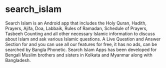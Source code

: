 # search_islam

Search Islam is an Android app that includes the Holy Quran, Hadith, Prayers, Ajifa, Doa, Labbaik, Rules of Ramadan, Schedule of Prayers, Tasbeeh Counting and all other necessary Islamic information to discuss about Islam and ask various Islamic questions. A Live Question and Answer Section for and you can use all our features for free, it has no ads, can be searched by Bangla Phonetic. Search Islam Apps has been developed for Bengali Muslim brothers and sisters in Kolkata and Myanmar along with Bangladesh.
